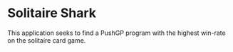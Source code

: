 # Solitaire Shark
This application seeks to find a PushGP program with the highest win-rate on the solitaire card game.